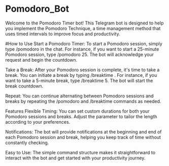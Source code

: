 # Pomodoro_Bot
Welcome to the Pomodoro Timer bot! This Telegram bot is designed to help you implement the Pomodoro Technique, a time management method that uses timed intervals to improve focus and productivity.

#How to Use
Start a Pomodoro Timer: To start a Pomodoro session, simply type /pomodoro <minutes> in the chat. For instance, if you want to start a 25-minute Pomodoro session, type /pomodoro 25. The bot will acknowledge your request and begin the countdown.

Take a Break: After your Pomodoro session is complete, it's time to take a break. You can initiate a break by typing /breaktime <minutes>. For instance, if you want to take a 5-minute break, type /breaktime 5. The bot will start the break countdown.

Repeat: You can continue alternating between Pomodoro sessions and breaks by repeating the /pomodoro and /breaktime commands as needed.

Features
Flexible Timing: You can set custom durations for both your Pomodoro sessions and breaks. Adjust the <minutes> parameter to tailor the length according to your preferences.

Notifications: The bot will provide notifications at the beginning and end of each Pomodoro session and break, helping you keep track of time without constantly checking.

Easy to Use: The simple command structure makes it straightforward to interact with the bot and get started with your productivity journey.
